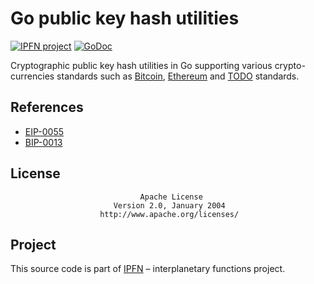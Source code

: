 # Go public key hash utilities

[![IPFN project](https://img.shields.io/badge/project-IPFN-blue.svg?style=flat-square)](http://github.com/ipfn)
[![GoDoc](https://godoc.org/github.com/ipfn/go-ipfn/pubkeyhash?status.svg)](https://godoc.org/github.com/ipfn/go-ipfn/pubkeyhash)

Cryptographic public key hash utilities in Go supporting various crypto-currencies standards such as [Bitcoin](https://github.com/bitcoin/bips/blob/master/bip-0013.mediawiki), [Ethereum](https://github.com/ethereum/EIPs/blob/master/EIPS/eip-55.md) and [TODO]() standards.

## References

* [EIP-0055](https://github.com/ethereum/EIPs/blob/master/EIPS/eip-55.md)
* [BIP-0013](https://github.com/bitcoin/bips/blob/master/bip-0013.mediawiki)

## License

                                 Apache License
                           Version 2.0, January 2004
                        http://www.apache.org/licenses/

## Project

This source code is part of [IPFN](https://github.com/ipfn) – interplanetary functions project.
